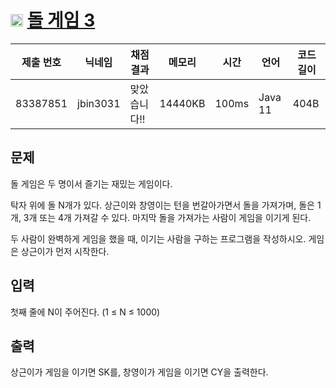 # <img width="20px"  src="https://d2gd6pc034wcta.cloudfront.net/tier/8.svg" class="solvedac-tier"> [돌 게임 3](https://www.acmicpc.net/problem/9657) 

| 제출 번호 | 닉네임 | 채점 결과 | 메모리 | 시간 | 언어 | 코드 길이 |
|---|---|---|---|---|---|---|
|83387851|jbin3031|맞았습니다!! |14440KB|100ms|Java 11|404B|

## 문제
<p>돌 게임은 두 명이서 즐기는 재밌는 게임이다.</p>

<p>탁자 위에 돌 N개가 있다. 상근이와 창영이는 턴을 번갈아가면서 돌을 가져가며, 돌은 1개, 3개 또는 4개 가져갈 수 있다. 마지막 돌을 가져가는 사람이 게임을 이기게 된다.</p>

<p>두 사람이 완벽하게 게임을 했을 때, 이기는 사람을 구하는 프로그램을 작성하시오. 게임은 상근이가 먼저 시작한다.</p>

## 입력
<p>첫째 줄에 N이 주어진다. (1 ≤ N ≤ 1000)</p>

## 출력
<p>상근이가 게임을 이기면 SK를, 창영이가 게임을 이기면 CY을 출력한다.</p>

